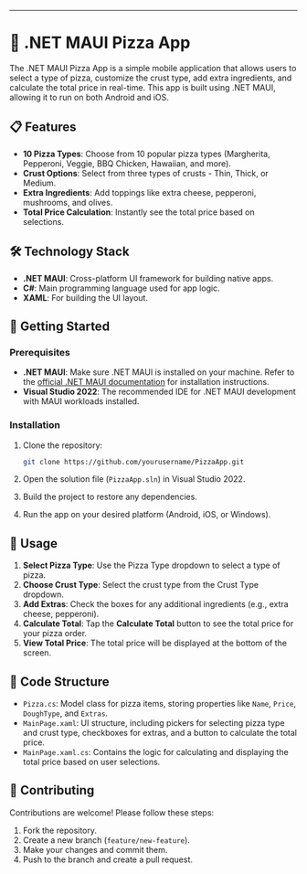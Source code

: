 
---

# 🍕 .NET MAUI Pizza App

The .NET MAUI Pizza App is a simple mobile application that allows users to select a type of pizza, customize the crust type, add extra ingredients, and calculate the total price in real-time. This app is built using .NET MAUI, allowing it to run on both Android and iOS.

## 📋 Features

- **10 Pizza Types**: Choose from 10 popular pizza types (Margherita, Pepperoni, Veggie, BBQ Chicken, Hawaiian, and more).
- **Crust Options**: Select from three types of crusts - Thin, Thick, or Medium.
- **Extra Ingredients**: Add toppings like extra cheese, pepperoni, mushrooms, and olives.
- **Total Price Calculation**: Instantly see the total price based on selections.

## 🛠 Technology Stack

- **.NET MAUI**: Cross-platform UI framework for building native apps.
- **C#**: Main programming language used for app logic.
- **XAML**: For building the UI layout.

## 🚀 Getting Started

### Prerequisites

- **.NET MAUI**: Make sure .NET MAUI is installed on your machine. Refer to the [official .NET MAUI documentation](https://docs.microsoft.com/en-us/dotnet/maui/) for installation instructions.
- **Visual Studio 2022**: The recommended IDE for .NET MAUI development with MAUI workloads installed.

### Installation

1. Clone the repository:

    ```bash
    git clone https://github.com/yourusername/PizzaApp.git
    ```

2. Open the solution file (`PizzaApp.sln`) in Visual Studio 2022.

3. Build the project to restore any dependencies.

4. Run the app on your desired platform (Android, iOS, or Windows).

## 📱 Usage

1. **Select Pizza Type**: Use the Pizza Type dropdown to select a type of pizza.
2. **Choose Crust Type**: Select the crust type from the Crust Type dropdown.
3. **Add Extras**: Check the boxes for any additional ingredients (e.g., extra cheese, pepperoni).
4. **Calculate Total**: Tap the **Calculate Total** button to see the total price for your pizza order.
5. **View Total Price**: The total price will be displayed at the bottom of the screen.

## 📝 Code Structure

- `Pizza.cs`: Model class for pizza items, storing properties like `Name`, `Price`, `DoughType`, and `Extras`.
- `MainPage.xaml`: UI structure, including pickers for selecting pizza type and crust type, checkboxes for extras, and a button to calculate the total price.
- `MainPage.xaml.cs`: Contains the logic for calculating and displaying the total price based on user selections.

## 🤝 Contributing

Contributions are welcome! Please follow these steps:

1. Fork the repository.
2. Create a new branch (`feature/new-feature`).
3. Make your changes and commit them.
4. Push to the branch and create a pull request.


